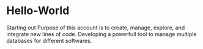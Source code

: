 # Hello-World
Starting out
Purpose of this account is to create, manage, explore, and integrate new lines of code. 
Developing a powerfull tool to manage multiple databases for different softwares.
